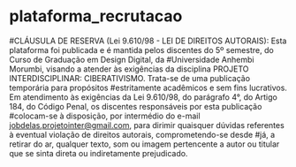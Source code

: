 # plataforma_recrutacao

#CLÁUSULA DE RESERVA (Lei 9.610/98 - LEI DE DIREITOS AUTORAIS): Esta plataforma foi publicada e é mantida pelos discentes do 5º semestre, do Curso de Graduação em Design Digital, da #Universidade Anhembi Morumbi, visando a atender às exigências da disciplina PROJETO INTERDISCIPLINAR: CIBERATIVISMO. Trata-se de uma publicação temporária para propósitos #estritamente acadêmicos e sem fins lucrativos. Em atendimento às exigências da Lei 9.610/98, do parágrafo 4°, do Artigo 184, do Código Penal, os discentes responsáveis por esta publicação #colocam-se à disposição, por intermédio do e-mail jobdelas.projetointer@gmail.com, para dirimir quaisquer dúvidas referentes à eventual violação de direitos autorais, comprometendo-se desde #já, a retirar do ar, qualquer texto, som ou imagem pertencente a autor ou titular que se sinta direta ou indiretamente prejudicado.
